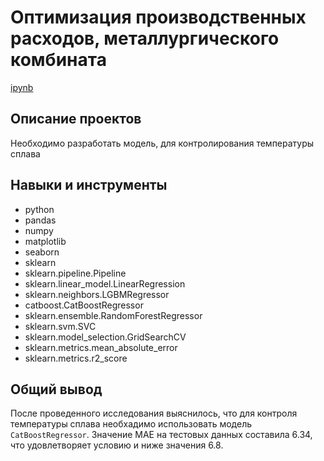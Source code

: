 # Оптимизация производственных расходов, металлургического комбината 
[ipynb](Fin_model.ipynb)
## Описание проектов
Необходимо разработать модель, для контролирования температуры сплава
## Навыки и инструменты
* python
* pandas
* numpy
* matplotlib
* seaborn 
* sklearn
* sklearn.pipeline.Pipeline
* sklearn.linear_model.LinearRegression
* sklearn.neighbors.LGBMRegressor
* catboost.CatBoostRegressor
* sklearn.ensemble.RandomForestRegressor
* sklearn.svm.SVC
* sklearn.model_selection.GridSearchCV
* sklearn.metrics.mean_absolute_error
* sklearn.metrics.r2_score


## Общий вывод
После проведенного исследования выяснилось, что для контроля температуры сплава необхадимо использовать модель `CatBoostRegressor`. Значение MAE на тестовых данных составила 6.34, что удовлетворяет условию и ниже значения 6.8.




